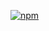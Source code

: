 [![npm](https://img.shields.io/npm/v/@freephoenix888/prepend-file.svg)](https://www.npmjs.com/package/@freephoenix888/prepend-file)
